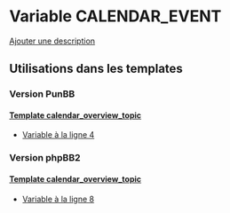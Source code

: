 # Variable CALENDAR_EVENT
[Ajouter une description](https://fa-tvars.appspot.com/var/CALENDAR_EVENT)

## Utilisations dans les templates

### Version PunBB

#### [Template calendar_overview_topic](punbb/calendar_overview_topic.md)
* [Variable &agrave; la ligne 4](../punbb/calendar_overview_topic.tpl#L4)

### Version phpBB2

#### [Template calendar_overview_topic](subsilver/calendar_overview_topic.md)
* [Variable &agrave; la ligne 8](../subsilver/calendar_overview_topic.tpl#L8)